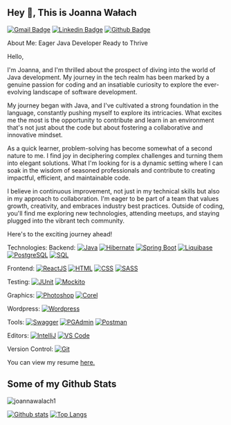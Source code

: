 ## Hey 👋, This is Joanna Wałach
[![Gmail Badge](https://img.shields.io/badge/-joanna.walach@op.pl-c14438?style=flat&logo=Gmail&logoColor=white&link=mailto:joanna.walach@op.pl)](mailto:joanna.walach@op.pl) 
[![Linkedin Badge](https://img.shields.io/badge/-https://www.linkedin.com/in/joannawalach/-0072b1?style=flat&logo=Linkedin&logoColor=white&link=https://www.linkedin.com/in/https://www.linkedin.com/in/joannawalach//)](https://www.linkedin.com/in/joannawalach//) [![Github Badge](https://img.shields.io/badge/-joannawalach1-grey?style=flat&logo=github&logoColor=white&link=https://github.com/joannawalach1/)](https://www.github.com/joannawalach1/) <p align='left'>
About Me: 
Eager Java Developer Ready to Thrive

Hello,

I'm Joanna, and I'm thrilled about the prospect of diving into the world of Java development. My journey in the tech realm has been marked by a genuine passion for coding and an insatiable curiosity to explore the ever-evolving landscape of software development.

My journey began with Java, and I've cultivated a strong foundation in the language, constantly pushing myself to explore its intricacies. What excites me the most is the opportunity to contribute and learn in an environment that's not just about the code but about fostering a collaborative and innovative mindset.

As a quick learner, problem-solving has become somewhat of a second nature to me. I find joy in deciphering complex challenges and turning them into elegant solutions. What I'm looking for is a dynamic setting where I can soak in the wisdom of seasoned professionals and contribute to creating impactful, efficient, and maintainable code.

I believe in continuous improvement, not just in my technical skills but also in my approach to collaboration. I'm eager to be part of a team that values growth, creativity, and embraces industry best practices. Outside of coding, you'll find me exploring new technologies, attending meetups, and staying plugged into the vibrant tech community.


Here's to the exciting journey ahead!</p><p align='left'> 
Technologies:
Backend:  [![Java](https://img.shields.io/badge/Java-1.8-blue.svg)](https://www.java.com/) [![Hibernate](https://img.shields.io/badge/Hibernate-5.5.6-blue.svg)](https://hibernate.org/) [![Spring Boot](https://img.shields.io/badge/Spring_Boot-2.5.4-green.svg)](https://spring.io/projects/spring-boot) [![Liquibase](https://img.shields.io/badge/Liquibase-4.7.1-orange.svg)](https://www.liquibase.org/) [![PostgreSQL](https://img.shields.io/badge/PostgreSQL-13-blue.svg)](https://www.postgresql.org/) [![SQL](https://img.shields.io/badge/SQL-Standard-yellow.svg)](https://www.iso.org/standard/63555.html)

Frontend:  [![ReactJS](https://img.shields.io/badge/ReactJS-17.0.2-blue.svg)](https://reactjs.org/) [![HTML](https://img.shields.io/badge/HTML-5-orange.svg)](https://www.w3.org/TR/html52/) [![CSS](https://img.shields.io/badge/CSS-3-blue.svg)](https://www.w3.org/Style/CSS/Overview.en.html) [![SASS](https://img.shields.io/badge/SASS-Latest-pink.svg)](https://sass-lang.com/)

Testing:  [![JUnit](https://img.shields.io/badge/JUnit-5-green.svg)](https://junit.org/junit5/) [![Mockito](https://img.shields.io/badge/Mockito-3.12.4-yellow.svg)](https://site.mockito.org/)

Graphics:  [![Photoshop](https://img.shields.io/badge/Photoshop-CS6-blue.svg)](https://www.adobe.com/products/photoshop.html) [![Corel](https://img.shields.io/badge/Corel-Draw_X7-blue.svg)](https://www.coreldraw.com/)

Wordpress:  [![Wordpress](https://img.shields.io/badge/Wordpress-Latest-blue.svg)](https://wordpress.org/)

Tools:  [![Swagger](https://img.shields.io/badge/Swagger-Latest-green.svg)](https://swagger.io/) [![PGAdmin](https://img.shields.io/badge/PGAdmin-Latest-blue.svg)](https://www.pgadmin.org/) [![Postman](https://img.shields.io/badge/Postman-Latest-orange.svg)](https://www.postman.com/)

Editors: [![IntelliJ](https://img.shields.io/badge/IntelliJ-Latest-red.svg)](https://www.jetbrains.com/idea/) [![VS Code](https://img.shields.io/badge/VS_Code-Latest-blue.svg)](https://code.visualstudio.com/)

Version Control: [![Git](https://img.shields.io/badge/Git-Latest-orange.svg)](https://git-scm.com/)

You can view my resume <a href='joanna.walach@op.pl ' target=_blank><u>here</u>.</a></p>
## Some of my Github Stats
<p align=left> <img src=https://komarev.com/ghpvc/?username=joannawalach1 alt=joannawalach1 /> </p>

[![Github stats](https://github-readme-stats.vercel.app/api?username=joannawalach1&show_icons=true&include_all_commits=true)](https://github.com/joannawalach1/github-readme-stats)
[![Top Langs](https://github-readme-stats.vercel.app/api/top-langs/?username=joannawalach1&layout=compact)](https://github.com/joannawalach1/github-readme-stats)

<!---
joannawalach1/joannawalach1 is a ✨ special ✨ repository because its `README.md` (this file) appears on your GitHub profile.
You can click the Preview link to take a look at your changes.
--->
